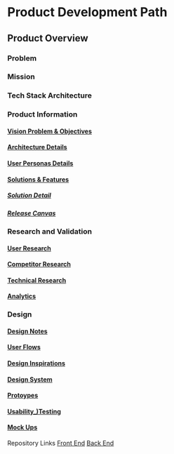 # Product Development Path
## Product Overview
### Problem
### Mission
### Tech Stack Architecture

### Product Information
#### [Vision Problem & Objectives](https://github.com/richanynguon/UnemployedForTheMemesFE/blob/dev/product_development/product_information/Vision_Problem_Objectives.md)
#### [Architecture Details](https://github.com/richanynguon/UnemployedForTheMemesFE/blob/dev/product_development/product_information/Architecture_Details.md)
#### [User Personas Details](https://github.com/richanynguon/UnemployedForTheMemesFE/blob/dev/product_development/product_information/User_Personas_Details.md)
#### [Solutions & Features](https://github.com/richanynguon/UnemployedForTheMemesFE/blob/dev/product_development/product_information/Solutions_Features.md)
##### [Solution Detail](https://github.com/richanynguon/UnemployedForTheMemesFE/blob/dev/product_development/product_information/Solution_Details.md)
##### [Release Canvas](https://github.com/richanynguon/UnemployedForTheMemesFE/blob/dev/product_development/product_information/Release_Canvas.md)

### Research and Validation
#### [User Research](https://github.com/richanynguon/UnemployedForTheMemesFE/blob/dev/product_development/User_Research.md)
#### [Competitor Research](https://github.com/richanynguon/UnemployedForTheMemesFE/blob/dev/product_development/Competitor_Research.md)
#### [Technical Research](https://github.com/richanynguon/UnemployedForTheMemesFE/blob/dev/product_development/Technical_Research.md)
#### [Analytics](https://github.com/richanynguon/UnemployedForTheMemesFE/blob/dev/product_development/Analytics.md)

### Design
#### [Design Notes](https://github.com/richanynguon/UnemployedForTheMemesFE/blob/dev/product_development/Design_Notes.md)
#### [User Flows](https://github.com/richanynguon/UnemployedForTheMemesFE/blob/dev/product_development/User_Flows.md)
#### [Design Inspirations](https://github.com/richanynguon/UnemployedForTheMemesFE/blob/dev/product_development/Design_Inspirations.md)
#### [Design System](https://github.com/richanynguon/UnemployedForTheMemesFE/blob/dev/product_development/Design_System.md)
#### [Protoypes](https://github.com/richanynguon/UnemployedForTheMemesFE/blob/dev/product_development/Protoypes.md)
#### [Usability_)Testing](https://github.com/richanynguon/UnemployedForTheMemesFE/blob/dev/product_development/Usability_Testing.md)
#### [Mock Ups](https://github.com/richanynguon/UnemployedForTheMemesFE/blob/dev/product_development/Mock_Ups.md)

Repository Links
[Front End](https://github.com/richanynguon/UnemployedForTheMemesFE)
[Back End](https://github.com/richanynguon/UnemployedForTheMemesBE)
